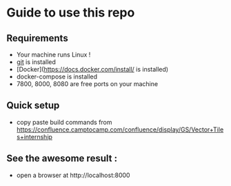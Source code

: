 # Guide to use this repo
## Requirements
* Your machine runs Linux !
* [git](https://gist.github.com/derhuerst/1b15ff4652a867391f03#file-linux-md) is installed
* [Docker](https://docs.docker.com/install/ is installed)
* docker-compose is installed 
* 7800, 8000, 8080 are free ports on your machine

## Quick setup

* copy paste build commands from https://confluence.camptocamp.com/confluence/display/GS/Vector+Tiles+internship

## See the awesome result :
* open a browser at http://localhost:8000

